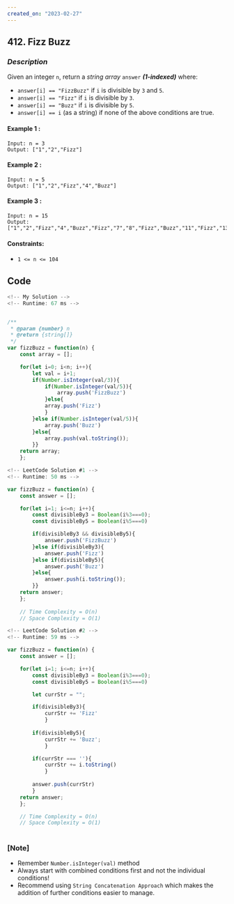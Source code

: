 ```yaml
---
created_on: "2023-02-27"
---
```


## 412. Fizz Buzz


### _Description_

Given an integer `n`, return a <i>string array</i> `answer` <strong>_(1-indexed)_</strong> where:

- `answer[i] == "FizzBuzz"` if `i` is divisible by `3` and `5`.
- `answer[i] == "Fizz"` if `i` is divisible by `3`.
- `answer[i] == "Buzz"` if `i` is divisible by `5`.
- `answer[i] == i` (as a string) if none of the above conditions are true.


#### Example 1 :
```
Input: n = 3
Output: ["1","2","Fizz"]
```

#### Example 2 :
```
Input: n = 5
Output: ["1","2","Fizz","4","Buzz"]
```

#### Example 3 :
```
Input: n = 15
Output: ["1","2","Fizz","4","Buzz","Fizz","7","8","Fizz","Buzz","11","Fizz","13","14","FizzBuzz"]
```

#### Constraints:

- `1 <= n <= 104`


## Code

```JavaScript
<!-- My Solution -->
<!-- Runtime: 67 ms -->


/**
 * @param {number} n
 * @return {string[]}
 */
var fizzBuzz = function(n) {
    const array = [];

    for(let i=0; i<n; i++){
        let val = i+1;
        if(Number.isInteger(val/3)){
            if(Number.isInteger(val/5)){
                array.push('FizzBuzz')
            }else{
            array.push('Fizz')
            }
        }else if(Number.isInteger(val/5)){
            array.push('Buzz')
        }else{
            array.push(val.toString());
        }}
    return array;
    };
```

```JavaScript
<!-- LeetCode Solution #1 -->
<!-- Runtime: 50 ms -->

var fizzBuzz = function(n) {
    const answer = [];

    for(let i=1; i<=n; i++){
        const divisibleBy3 = Boolean(i%3===0);
        const divisibleBy5 = Boolean(i%5===0)

        if(divisibleBy3 && divisibleBy5){
            answer.push('FizzBuzz')
        }else if(divisibleBy3){
            answer.push('Fizz')
        }else if(divisibleBy5){
            answer.push('Buzz')
        }else{
            answer.push(i.toString());
        }}
    return answer;
    };
    
    // Time Complexity = O(n)
    // Space Complexity = O(1)

```

```JavaScript
<!-- LeetCode Solution #2 -->
<!-- Runtime: 59 ms -->

var fizzBuzz = function(n) {
    const answer = [];

    for(let i=1; i<=n; i++){
        const divisibleBy3 = Boolean(i%3===0);
        const divisibleBy5 = Boolean(i%5===0)

        let currStr = "";

        if(divisibleBy3){
            currStr += 'Fizz'
            }
            
        if(divisibleBy5){
            currStr += 'Buzz';
            }

        if(currStr === ''){
            currStr += i.toString()
            }
        
        answer.push(currStr)
        }
    return answer;
    };

    // Time Complexity = O(n)
    // Space Complexity = O(1)

```

#

### [Note]
- Remember `Number.isInteger(val)` method
- Always start with combined conditions first and not the individual conditions!
- Recommend using `String Concatenation Approach` which makes the addition of further conditions easier to manage.
